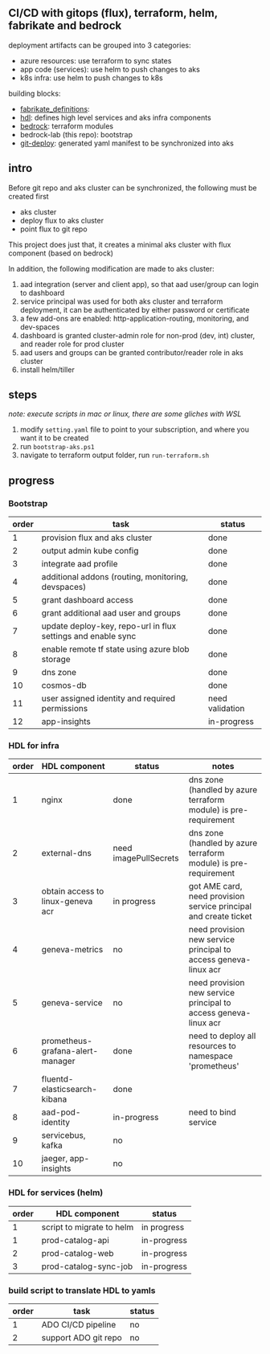 ## CI/CD with gitops (flux), terraform, helm, fabrikate and bedrock

deployment artifacts can be grouped into 3 categories:
- azure resources: use terraform to sync states
- app code (services): use helm to push changes to aks
- k8s infra: use helm to push changes to k8s

building blocks: 
- [fabrikate_definitions](https://github.com/smartpcr/fabrikate-definitions): 
- [hdl](https://github.com/smartpcr/hdl): defines high level services and aks infra components
- [bedrock](https://github.com/smartpcr/bedrock): terraform modules
- bedrock-lab (this repo): bootstrap
- [git-deploy](https://github.com/smartpcr/git-deploy): generated yaml manifest to be synchronized into aks


## intro
Before git repo and aks cluster can be synchronized, the following must be created first
 - aks cluster
 - deploy flux to aks cluster
 - point flux to git repo

This project does just that, it creates a minimal aks cluster with flux component (based on bedrock)

In addition, the following modification are made to aks cluster:
1. aad integration (server and client app), so that aad user/group can login to dashboard
2. service principal was used for both aks cluster and terraform deployment, it can be authenticated by either password or certificate
3. a few add-ons are enabled: http-application-routing, monitoring, and dev-spaces
4. dashboard is granted cluster-admin role for non-prod (dev, int) cluster, and reader role for prod cluster
5. aad users and groups can be granted contributor/reader role in aks cluster
6. install helm/tiller

## steps 
_note: execute scripts in mac or linux, there are some gliches with WSL_
1. modify `setting.yaml` file to point to your subscription, and where you want it to be created
2. run `bootstrap-aks.ps1`
3. navigate to terraform output folder, run `run-terraform.sh`


## progress

### Bootstrap
| order | task | status |
| -- | -- | -- |
| 1 | provision flux and aks cluster | done |
| 2 | output admin kube config | done |
| 3 | integrate aad profile | done |
| 4 | additional addons (routing, monitoring, devspaces) | done |
| 5 | grant dashboard access | done |
| 6 | grant additional aad user and groups | done |
| 7 | update deploy-key, repo-url in flux settings and enable sync | done |
| 8 | enable remote tf state using azure blob storage | done |
| 9 | dns zone | done |
| 10 | cosmos-db | done |
| 11 | user assigned identity and required permissions | need validation |
| 12 | app-insights | in-progress |

### HDL for infra
| order | HDL component | status | notes |
| -- | -- | -- | -- |
| 1 | nginx | done | dns zone (handled by azure terraform module) is pre-requirement |
| 2 | external-dns | need imagePullSecrets | dns zone (handled by azure terraform module) is pre-requirement |
| 3 | obtain access to linux-geneva acr | in progress | got AME card, need provision service principal and create ticket |
| 4 | geneva-metrics | no | need provision new service principal to access geneva-linux acr |
| 5 | geneva-service | no | need provision new service principal to access geneva-linux acr |
| 6 | prometheus-grafana-alert-manager | done | need to deploy all resources to namespace 'prometheus' |
| 7 | fluentd-elasticsearch-kibana | done | |
| 8 | aad-pod-identity | in-progress | need to bind service |
| 9 | servicebus, kafka | no | |
| 10 | jaeger, app-insights | no | |

### HDL for services (helm)
| order | HDL component | status |
| -- | -- | -- |
| 1 | script to migrate to helm | in progress |
| 1 | prod-catalog-api | in-progress |
| 2 | prod-catalog-web | in-progress |
| 3 | prod-catalog-sync-job | in-progress |

### build script to translate HDL to yamls
| order | task | status |
| -- | -- | -- |
| 1 | ADO CI/CD pipeline | no |
| 2 | support ADO git repo | no |
